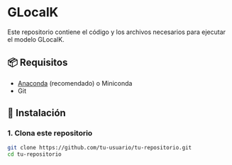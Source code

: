# GLocalK

Este repositorio contiene el código y los archivos necesarios para ejecutar el modelo GLocalK.

## 📦 Requisitos

- [Anaconda](https://www.anaconda.com/products/distribution) (recomendado) o Miniconda
- Git

## 🚀 Instalación

### 1. Clona este repositorio

```bash
git clone https://github.com/tu-usuario/tu-repositorio.git
cd tu-repositorio
